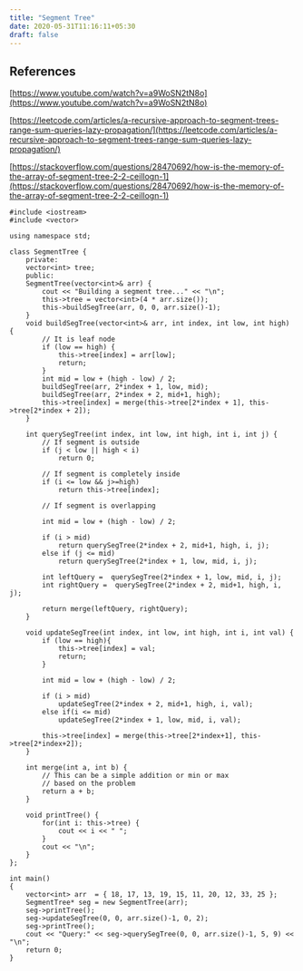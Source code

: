 ```yaml
---
title: "Segment Tree"
date: 2020-05-31T11:16:11+05:30
draft: false
---
```

## References

[https://www.youtube.com/watch?v=a9WoSN2tN8o](https://www.youtube.com/watch?v=a9WoSN2tN8o)

[https://leetcode.com/articles/a-recursive-approach-to-segment-trees-range-sum-queries-lazy-propagation/](https://leetcode.com/articles/a-recursive-approach-to-segment-trees-range-sum-queries-lazy-propagation/)

[https://stackoverflow.com/questions/28470692/how-is-the-memory-of-the-array-of-segment-tree-2-2-ceillogn-1](https://stackoverflow.com/questions/28470692/how-is-the-memory-of-the-array-of-segment-tree-2-2-ceillogn-1)

```cp
#include <iostream>
#include <vector>

using namespace std;

class SegmentTree {
    private:
    vector<int> tree;
    public:
    SegmentTree(vector<int>& arr) {
        cout << "Building a segment tree..." << "\n";
        this->tree = vector<int>(4 * arr.size());
        this->buildSegTree(arr, 0, 0, arr.size()-1);
    }
    void buildSegTree(vector<int>& arr, int index, int low, int high) {
        // It is leaf node
        if (low == high) {
            this->tree[index] = arr[low];
            return;
        }
        int mid = low + (high - low) / 2;
        buildSegTree(arr, 2*index + 1, low, mid);
        buildSegTree(arr, 2*index + 2, mid+1, high);
        this->tree[index] = merge(this->tree[2*index + 1], this->tree[2*index + 2]);
    }

    int querySegTree(int index, int low, int high, int i, int j) {
        // If segment is outside
        if (j < low || high < i)
            return 0;

        // If segment is completely inside
        if (i <= low && j>=high)
            return this->tree[index];

        // If segment is overlapping

        int mid = low + (high - low) / 2;

        if (i > mid)
            return querySegTree(2*index + 2, mid+1, high, i, j);
        else if (j <= mid)
            return querySegTree(2*index + 1, low, mid, i, j);

        int leftQuery =  querySegTree(2*index + 1, low, mid, i, j);
        int rightQuery =  querySegTree(2*index + 2, mid+1, high, i, j);

        return merge(leftQuery, rightQuery);
    }

    void updateSegTree(int index, int low, int high, int i, int val) {
        if (low == high){
            this->tree[index] = val;
            return;
        }

        int mid = low + (high - low) / 2;

        if (i > mid)
            updateSegTree(2*index + 2, mid+1, high, i, val);
        else if(i <= mid)
            updateSegTree(2*index + 1, low, mid, i, val);

        this->tree[index] = merge(this->tree[2*index+1], this->tree[2*index+2]);
    }

    int merge(int a, int b) {
        // This can be a simple addition or min or max
        // based on the problem
        return a + b;
    }

    void printTree() {
        for(int i: this->tree) {
            cout << i << " ";
        }
        cout << "\n";
    }
};

int main()
{
    vector<int> arr  = { 18, 17, 13, 19, 15, 11, 20, 12, 33, 25 };
    SegmentTree* seg = new SegmentTree(arr);
    seg->printTree();
    seg->updateSegTree(0, 0, arr.size()-1, 0, 2);
    seg->printTree();
    cout << "Query:" << seg->querySegTree(0, 0, arr.size()-1, 5, 9) << "\n";
    return 0;
}
```
